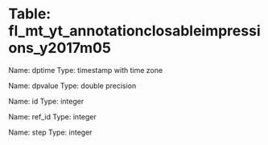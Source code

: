 Table: fl_mt_yt_annotationclosableimpressions_y2017m05
======================================================

Name: dptime
Type: timestamp with time zone

Name: dpvalue
Type: double precision

Name: id
Type: integer

Name: ref_id
Type: integer

Name: step
Type: integer

